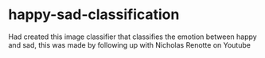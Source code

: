# happy-sad-classification

Had created this image classifier that classifies the emotion between happy and sad, this was made by following up with Nicholas Renotte on Youtube
